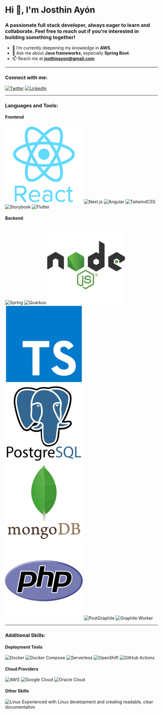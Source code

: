 # Hi 👋, I'm Josthin Ayón
### A passionate full stack developer, always eager to learn and collaborate. Feel free to reach out if you're interested in building something together!

- 🌱 I’m currently deepening my knowledge in **AWS**.
- 💬 Ask me about **Java frameworks**, especially **Spring Boot**.
- 📫 Reach me at **josthinayon@gmail.com**

---

### Connect with me:
[![Twitter](https://raw.githubusercontent.com/rahuldkjain/github-profile-readme-generator/master/src/images/icons/Social/twitter.svg)](https://twitter.com/josthin_ayon)
[![LinkedIn](https://raw.githubusercontent.com/rahuldkjain/github-profile-readme-generator/master/src/images/icons/Social/linked-in-alt.svg)](https://linkedin.com/in/josthin-ayon)

---

### Languages and Tools:

#### Frontend
![React](https://raw.githubusercontent.com/devicons/devicon/master/icons/react/react-original-wordmark.svg)
![Next.js](https://cdn.worldvectorlogo.com/logos/nextjs-2.svg)
![Angular](https://angular.io/assets/images/logos/angular/angular.svg)
![TailwindCSS](https://www.vectorlogo.zone/logos/tailwindcss/tailwindcss-icon.svg)
![Storybook](https://cdn.worldvectorlogo.com/logos/storybook-1.svg)
![Flutter](https://www.vectorlogo.zone/logos/flutterio/flutterio-icon.svg)

#### Backend
![Spring](https://www.vectorlogo.zone/logos/springio/springio-icon.svg)
![Quarkus](https://quarkus.io/assets/images/brand/quarkus_icon_1024px_default.png)
![Node.js](https://raw.githubusercontent.com/devicons/devicon/master/icons/nodejs/nodejs-original-wordmark.svg)
![TypeScript](https://raw.githubusercontent.com/devicons/devicon/master/icons/typescript/typescript-original.svg)
![PostgreSQL](https://raw.githubusercontent.com/devicons/devicon/master/icons/postgresql/postgresql-original-wordmark.svg)
![MongoDB](https://raw.githubusercontent.com/devicons/devicon/master/icons/mongodb/mongodb-original-wordmark.svg)
![PHP](https://raw.githubusercontent.com/devicons/devicon/master/icons/php/php-original.svg)
![PostGraphile](https://www.graphile.org/images/postgraphile.optimized.svg)
![Graphile Worker](https://worker.graphile.org/img/logo.optimized.svg)

---

### Additional Skills:

#### Deployment Tools
![Docker](https://www.vectorlogo.zone/logos/docker/docker-icon.svg)
![Docker Compose](https://www.vectorlogo.zone/logos/docker/docker-icon.svg)
![Serverless](https://www.vectorlogo.zone/logos/serverless/serverless-icon.svg)
![OpenShift](https://www.vectorlogo.zone/logos/openshift/openshift-icon.svg)
![GitHub Actions](https://www.vectorlogo.zone/logos/github/github-icon.svg)

#### Cloud Providers
![AWS](https://www.vectorlogo.zone/logos/amazon_aws/amazon_aws-icon.svg)
![Google Cloud](https://www.vectorlogo.zone/logos/google_cloud/google_cloud-icon.svg)
![Oracle Cloud](https://www.vectorlogo.zone/logos/oracle/oracle-icon.svg)

#### Other Skills
![Linux](https://upload.wikimedia.org/wikipedia/commons/thumb/3/35/Tux.svg/1024px-Tux.svg.png) Experienced with Linux development and creating readable, clear documentation
